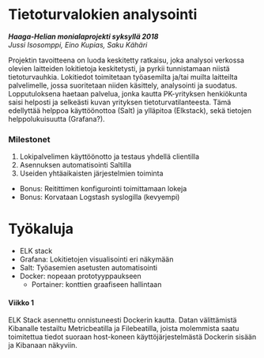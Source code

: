 # Tietoturvalokien analysointi
***Haaga-Helian monialaprojekti syksyllä 2018***  
*Jussi Isosomppi, Eino Kupias, Saku Kähäri*

Projektin tavoitteena on luoda keskitetty ratkaisu, joka analysoi verkossa olevien laitteiden lokitietoja keskitetysti, ja pyrkii tunnistamaan niistä tietoturvauhkia. Lokitiedot toimitetaan työasemilta ja/tai muilta laitteilta palvelimelle, jossa suoritetaan niiden käsittely, analysointi ja suodatus.  
Lopputuloksena haetaan palvelua, jonka kautta PK-yrityksen henkiökunta saisi helposti ja selkeästi kuvan yrityksen tietoturvatilanteesta. Tämä edellyttää helppoa käyttöönottoa (Salt) ja ylläpitoa (Elkstack), sekä tietojen helppolukuisuutta (Grafana?).

### Milestonet
1. Lokipalvelimen käyttöönotto ja testaus yhdellä clientilla  
2. Asennuksen automatisointi Saltilla  
3. Useiden yhtäaikaisten järjestelmien toiminta  
* Bonus: Reitittimen konfigurointi toimittamaan lokeja  
* Bonus: Korvataan Logstash syslogilla (kevyempi)  

# Työkaluja
* ELK stack  
* Grafana: Lokitietojen visualisointi eri näkymään
* Salt: Työasemien asetusten automatisointi
* Docker: nopeaan prototyyppaukseen
  * Portainer: konttien graafiseen hallintaan

#### Viikko 1
ELK Stack asennettu onnistuneesti Dockerin kautta. Datan välittämistä Kibanalle testailtu Metricbeatilla ja Filebeatilla, joista molemmista saatu toimitettua tiedot suoraan host-koneen käyttöjärjestelmästä Dockerin sisään ja Kibanaan näkyviin. 
